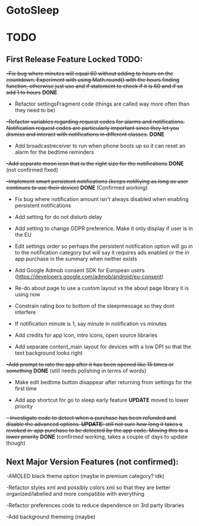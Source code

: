# GotoSleep

# TODO
## First Release Feature Locked TODO:

~~-Fix bug where minutes will equal 60 without adding to hours on the countdown. Experiment with using Math.round() with the hours finding function, otherwise just use and if statement to check if it is 60 and if so add 1 to hours~~ **DONE** 

- Refactor settingsFragment code (things are called way more often than they need to be)

~~-Refactor variables regarding request codes for alarms and notifications. Notification request codes are particularly important since they let you dismiss and interact with notifications in different classes.~~ **DONE**

- Add broadcastreceiver to run when phone boots up so it can reset an alarm for the bedtime reminders 

~~-Add separate moon icon that is the right size for the notifications~~ **DONE** (not confirmed fixed)

~~-Implement smart persistent notifications (keeps notifiying as long as user continues to use their device)~~ **DONE** (Confirmed working)

- Fix bug where notification amount isn't always disabled when enabling persistent notifications

- Add setting for do not disturb delay

- Add setting to change GDPR preference. Make it only display if user is in the EU

- Edit settings order so perhaps the persistent notification option will go in to the notification category but will say it requires ads enabled or the in app purchase in the summary when neither exists

- Add Google Admob consent SDK for European users (https://developers.google.com/admob/android/eu-consent)

- Re-do about page to use a custom layout vs the about page library it is using now

- Constrain rating box to bottom of the sleepmessage so they dont interfere

- If notification minute is 1, say minute in notification vs minutes

- Add credits for app icon, intro icons, open source libraries

- Add separate content_main layout for devices with a low DPI so that the text background looks right

~~-Add prompt to rate the app after it has been opened like 15 times or something~~ **DONE** (still needs polishing in terms of words)

- Make edit bedtime button disappear after returning from settings for the first time

- Add app shortcut for go to sleep early feature **UPDATE** moved to lower priority

~~- Investigate code to detect when a purchase has been refunded and disable the advanced options. **UPDATE:** still not sure how long it takes a revoked in-app purchase to be detected by the app code. Moving this to a lower priority~~ **DONE** (confirmed working, takes a couple of days to update though)



## Next Major Version Features (not confirmed):

-AMOLED black theme option (maybe in premium category? idk)

-Refactor styles xml and possibly colors xml so that they are better organized/labelled and more compatible with everything

-Refactor preferences code to reduce dependence on 3rd party libraries

-Add background themeing (maybe)

